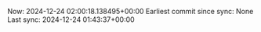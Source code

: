 Now: 2024-12-24 02:00:18.138495+00:00 Earliest commit since sync: None Last sync: 2024-12-24 01:43:37+00:00

